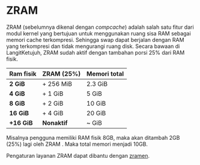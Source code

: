 # ZRAM

ZRAM (sebelumnya dikenal dengan _compcache_) adalah salah satu fitur dari modul kernel yang bertujuan untuk menggunakan ruang sisa RAM sebagai memori cache terkompresi. Sehingga swap dapat berjalan dengan RAM yang terkompresi dan tidak mengurangi ruang disk. Secara bawaan di LangitKetujuh, ZRAM sudah aktif dengan tambahan porsi 25% dari RAM fisik.

| **Ram fisik** | **ZRAM (25%)** | **Memori total** |
| :------------ | :------------- | :--------------- |
| **2 GiB**     | + 256 MiB      | 2.3 GiB          |
| **4 GiB**     | + 1 GiB        | 5 GiB            |
| **8 GiB**     | + 2 GiB        | 10 GiB           |
| **16 GiB**    | + 4 GiB        | 20 GiB           |
| **+16 GiB**   | **Nonaktif**   | ~ GiB            |

Misalnya pengguna memiliki RAM fisik 8GB, maka akan ditambah 2GB (25%) lagi oleh ZRAM . Maka total memori menjadi 10GB.

Pengaturan layanan ZRAM dapat dibantu dengan [zramen](../../konfigurasi/layanan/zramen.md).
